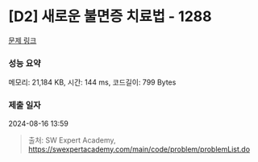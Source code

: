 # [D2] 새로운 불면증 치료법 - 1288 

[문제 링크](https://swexpertacademy.com/main/code/problem/problemDetail.do?contestProbId=AV18_yw6I9MCFAZN) 

### 성능 요약

메모리: 21,184 KB, 시간: 144 ms, 코드길이: 799 Bytes

### 제출 일자

2024-08-16 13:59



> 출처: SW Expert Academy, https://swexpertacademy.com/main/code/problem/problemList.do